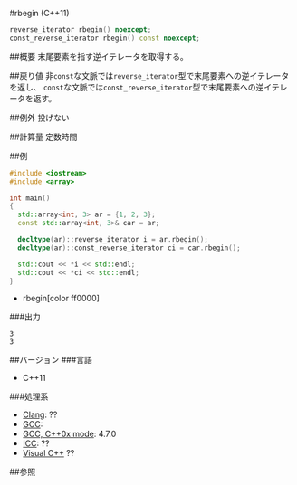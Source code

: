 #rbegin (C++11)
```cpp
reverse_iterator rbegin() noexcept;
const_reverse_iterator rbegin() const noexcept;
```

##概要
末尾要素を指す逆イテレータを取得する。


##戻り値
非`const`な文脈では`reverse_iterator`型で末尾要素への逆イテレータを返し、
`const`な文脈では`const_reverse_iterator`型で末尾要素への逆イテレータを返す。


##例外
投げない


##計算量
定数時間


##例
```cpp
#include <iostream>
#include <array>

int main()
{
  std::array<int, 3> ar = {1, 2, 3};
  const std::array<int, 3>& car = ar;

  decltype(ar)::reverse_iterator i = ar.rbegin();
  decltype(ar)::const_reverse_iterator ci = car.rbegin();

  std::cout << *i << std::endl;
  std::cout << *ci << std::endl;
}
```
* rbegin[color ff0000]


###出力
```
3
3
```

##バージョン
###言語
- C++11

###処理系
- [Clang](/implementation.md#clang): ??
- [GCC](/implementation.md#gcc): 
- [GCC, C++0x mode](/implementation.md#gcc): 4.7.0
- [ICC](/implementation.md#icc): ??
- [Visual C++](/implementation.md#visual_cpp) ??


##参照


